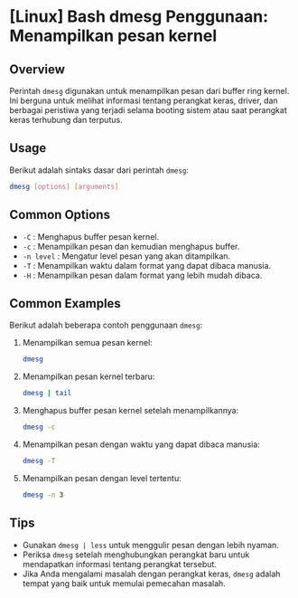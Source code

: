 # [Linux] Bash dmesg Penggunaan: Menampilkan pesan kernel

## Overview
Perintah `dmesg` digunakan untuk menampilkan pesan dari buffer ring kernel. Ini berguna untuk melihat informasi tentang perangkat keras, driver, dan berbagai peristiwa yang terjadi selama booting sistem atau saat perangkat keras terhubung dan terputus.

## Usage
Berikut adalah sintaks dasar dari perintah `dmesg`:

```bash
dmesg [options] [arguments]
```

## Common Options
- `-C` : Menghapus buffer pesan kernel.
- `-c` : Menampilkan pesan dan kemudian menghapus buffer.
- `-n level` : Mengatur level pesan yang akan ditampilkan.
- `-T` : Menampilkan waktu dalam format yang dapat dibaca manusia.
- `-H` : Menampilkan pesan dalam format yang lebih mudah dibaca.

## Common Examples
Berikut adalah beberapa contoh penggunaan `dmesg`:

1. Menampilkan semua pesan kernel:
   ```bash
   dmesg
   ```

2. Menampilkan pesan kernel terbaru:
   ```bash
   dmesg | tail
   ```

3. Menghapus buffer pesan kernel setelah menampilkannya:
   ```bash
   dmesg -c
   ```

4. Menampilkan pesan dengan waktu yang dapat dibaca manusia:
   ```bash
   dmesg -T
   ```

5. Menampilkan pesan dengan level tertentu:
   ```bash
   dmesg -n 3
   ```

## Tips
- Gunakan `dmesg | less` untuk menggulir pesan dengan lebih nyaman.
- Periksa `dmesg` setelah menghubungkan perangkat baru untuk mendapatkan informasi tentang perangkat tersebut.
- Jika Anda mengalami masalah dengan perangkat keras, `dmesg` adalah tempat yang baik untuk memulai pemecahan masalah.